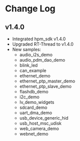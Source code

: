 # Change Log

## v1.4.0

- Integrated hpm_sdk v1.4.0
- Upgraded RT-Thread to v1.4.0
- New samples:
    - audio_i2s_demo
    - audio_pdm_dao_demo
    - blink_led
    - can_example
    - ethernet_demo
    - ethernet_ptp_master_demo
    - ethernet_ptp_slave_demo
    - flashdb_demo
    - i2c_demo
    - lv_demo_widgets
    - sdcard_demo
    - uart_dma_demo
    - usb_device_generic_hid
    - usb_host_msc_udisk
    - web_camera_demo
    - webnet_demo